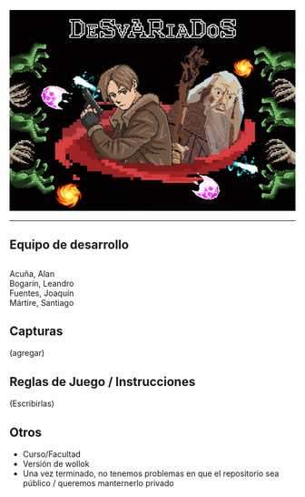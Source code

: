 ![](assets/MenuReadMe.png)

-----

## Equipo de desarrollo

## <p align="center"> 
Acuña, Alan </br>
Bogarín, Leandro </br>
Fuentes, Joaquín </br>
Mártire, Santiago</br>
</p>

## Capturas

(agregar)

## Reglas de Juego / Instrucciones

(Escribirlas)


## Otros

- Curso/Facultad
- Versión de wollok
- Una vez terminado, no tenemos problemas en que el repositorio sea público / queremos manternerlo privado
